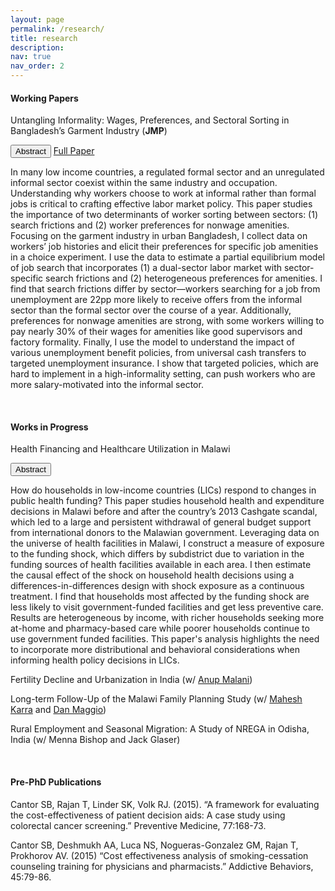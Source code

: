 ```yaml
---
layout: page
permalink: /research/
title: research
description: 
nav: true
nav_order: 2
---
```


#### **Working Papers**

<div class="vspace-negative">
  Untangling Informality: Wages, Preferences, and Sectoral Sorting in Bangladesh’s Garment Industry (<span style="font-weight: bold;">JMP</span>)
</div>

<button  class="toggle-button" onclick="toggleAbstract('abstractText1')">Abstract</button>     <a href="https://www.tanyarajan.com/assets/pdf/Rajan_JMP_latest.pdf" class="pdf-button" target="_blank">Full Paper</a>

<div id="abstractText1" class="abstractText"><p>In many low income countries, a regulated formal sector and an unregulated informal sector coexist within the same industry and occupation. Understanding why workers choose to work at informal rather than formal jobs is critical to crafting effective labor market policy. This paper studies the importance of two determinants of worker sorting between sectors: (1) search frictions and (2) worker preferences for nonwage amenities. Focusing on the garment industry in urban Bangladesh, I collect data on workers’ job histories and elicit their preferences for specific job amenities in a choice experiment. I use the data to estimate a partial equilibrium model of job search that incorporates (1) a dual-sector labor market with sector-specific search frictions and (2) heterogeneous preferences for amenities. I find that search frictions differ by sector—workers searching for a job from unemployment are 22pp more likely to receive offers from the informal sector than the formal sector over the course of a year. Additionally, preferences for nonwage amenities are strong, with some workers willing to pay nearly 30% of their wages for amenities like good supervisors and factory formality. Finally, I use the model to understand the impact of various unemployment benefit policies, from universal cash transfers to targeted unemployment insurance. I show that targeted policies, which are hard to implement in a high-informality setting, can push workers who are more salary-motivated into the informal sector.</p></div>

<br>



#### **Works in Progress**

<div class="vspace-negative">Health Financing and Healthcare Utilization in Malawi</div>

<button class="toggle-button" onclick="toggleAbstract('abstractText2')">Abstract</button> 

 <div id="abstractText2" class="abstractText"><p>How do households in low-income countries (LICs) respond to changes in public health funding? This paper studies household health and expenditure decisions in Malawi before and after the country’s 2013 Cashgate scandal, which led to a large and persistent withdrawal of general budget support from international donors to the Malawian government. Leveraging data on the universe of health facilities in Malawi, I construct a measure of exposure to the funding shock, which differs by subdistrict due to variation in the funding sources of health facilities available in each area. I then estimate the causal effect of the shock on household health decisions using a differences-in-differences design with shock exposure as a continuous treatment. I find that households most affected by the funding shock are less likely to visit government-funded facilities and get less preventive care. Results are heterogeneous by income, with richer households seeking more at-home and pharmacy-based care while poorer households continue to use government funded facilities. This paper's analysis highlights the need to incorporate more distributional and behavioral considerations when informing health policy decisions in LICs.</p></div> 



Fertility Decline and Urbanization in India (w/ [Anup Malani](https://www.anupmalani.com/))

Long-term Follow-Up of the Malawi Family Planning Study (w/ [Mahesh Karra](https://sites.bu.edu/mvkarra/) and [Dan Maggio](https://www.danmaggio.com/))

Rural Employment and Seasonal Migration: A Study of NREGA in Odisha, India (w/ Menna Bishop and Jack Glaser)

<br>



#### **Pre-PhD Publications**

Cantor SB, Rajan T, Linder SK, Volk RJ. (2015). “A framework for evaluating the cost-effectiveness of patient decision aids: A case study using colorectal cancer screening.” Preventive Medicine, 77:168-73. 

Cantor SB, Deshmukh AA, Luca NS, Nogueras-Gonzalez GM, Rajan T, Prokhorov AV. (2015) “Cost effectiveness analysis of smoking-cessation counseling training for physicians and pharmacists.” Addictive Behaviors, 45:79-86.

<br>
